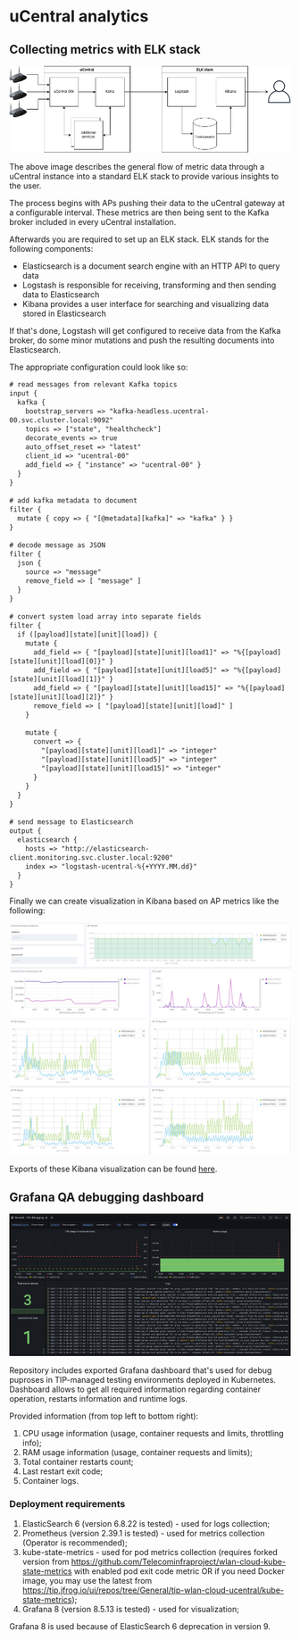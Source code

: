 # uCentral analytics

## Collecting metrics with ELK stack

![ucentral-elk.png](img/ucentral-elk.png)

The above image describes the general flow of metric data through a uCentral instance into a standard ELK stack to provide various insights to the user.

The process begins with APs pushing their data to the uCentral gateway at a configurable interval. These metrics are then being sent to the Kafka broker included in every uCentral installation.

Afterwards you are required to set up an ELK stack. ELK stands for the following components:

- Elasticsearch is a document search engine with an HTTP API to query data
- Logstash is responsible for receiving, transforming and then sending data to Elasticsearch
- Kibana provides a user interface for searching and visualizing data stored in Elasticsearch

If that's done, Logstash will get configured to receive data from the Kafka broker, do some minor mutations and push the resulting documents into Elasticsearch.

The appropriate configuration could look like so:

```
# read messages from relevant Kafka topics
input {
  kafka {
    bootstrap_servers => "kafka-headless.ucentral-00.svc.cluster.local:9092"
    topics => ["state", "healthcheck"]
    decorate_events => true
    auto_offset_reset => "latest"
    client_id => "ucentral-00"
    add_field => { "instance" => "ucentral-00" }
  }
}

# add kafka metadata to document
filter {
  mutate { copy => { "[@metadata][kafka]" => "kafka" } }
}

# decode message as JSON
filter {
  json {
    source => "message"
    remove_field => [ "message" ]
  }
}

# convert system load array into separate fields
filter {
  if ([payload][state][unit][load]) {
    mutate {
      add_field => { "[payload][state][unit][load1]" => "%{[payload][state][unit][load][0]}" }
      add_field => { "[payload][state][unit][load5]" => "%{[payload][state][unit][load][1]}" }
      add_field => { "[payload][state][unit][load15]" => "%{[payload][state][unit][load][2]}" }
      remove_field => [ "[payload][state][unit][load]" ]
    }

    mutate {
      convert => {
        "[payload][state][unit][load1]" => "integer"
        "[payload][state][unit][load5]" => "integer"
        "[payload][state][unit][load15]" => "integer"
      }
    }
  }
}

# send message to Elasticsearch
output {
  elasticsearch {
    hosts => "http://elasticsearch-client.monitoring.svc.cluster.local:9200"
    index => "logstash-ucentral-%{+YYYY.MM.dd}"
  }
}
```

Finally we can create visualization in Kibana based on AP metrics like the following:

![kibana-viz-00.png](img/kibana-viz-00.png)
![kibana-viz-01.png](img/kibana-viz-01.png)

Exports of these Kibana visualization can be found [here](kibana/dashboard-ucentral-metrics.json).

## Grafana QA debugging dashboard

![grafana-qa-debugging](img/grafana.png)

Repository includes exported Grafana dashboard that's used for debug puproses in TIP-managed testing environments deployed in Kubernetes. Dashboard allows to get all required information regarding container operation, restarts information and runtime logs.

Provided information (from top left to bottom right):

1. CPU usage information (usage, container requests and limits, throttling info);
2. RAM usage information (usage, container requests and limits);
3. Total container restarts count;
4. Last restart exit code;
5. Container logs.

### Deployment requirements

1. ElasticSearch 6 (version 6.8.22 is tested) - used for logs collection;
2. Prometheus (version 2.39.1 is tested) - used for metrics collection (Operator is recommended);
3. kube-state-metrics - used for pod metrics collection (requires forked version from https://github.com/Telecominfraproject/wlan-cloud-kube-state-metrics with enabled pod exit code metric OR if you need Docker image, you may use the latest from https://tip.jfrog.io/ui/repos/tree/General/tip-wlan-cloud-ucentral/kube-state-metrics);
4. Grafana 8 (version 8.5.13 is tested) - used for visualization;

Grafana 8 is used because of ElasticSearch 6 deprecation in version 9.
